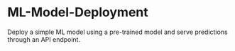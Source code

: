 # ML-Model-Deployment
Deploy a simple ML model using a pre-trained model and serve predictions through an API endpoint.
